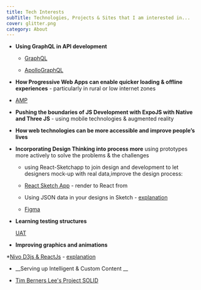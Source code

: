```yaml
---
title: Tech Interests
subTitle: Technologies, Projects & Sites that I am interested in...
cover: glitter.png
category: About
---
```


* __Using GraphQL in API development__


  * [GraphQL](https://graphql.org/)

  * [ApolloGraphQL](https://www.apollographql.com/)


* __How Progressive Web Apps can enable quicker loading & offline experiences__ - particularly in rural or low internet zones 

 * [AMP](https://www.ampproject.org/)

* __Pushing the boundaries of JS Development with ExpoJS with Native and Three JS__ -  using mobile technologies & augmented reality 

* __How web technologies can be more accessible and improve people’s lives__

	
* __Incorporating Design Thinking into process more__ using prototypes more actively to solve the problems & the challenges

	* using React-Sketchapp to join design and development to let designers mock-up with real data,improve the design process:
	 
	* [React Sketch App](https://github.com/airbnb/react-sketchapp) - render to React from 

	* Using JSON data in your designs in Sketch - [explanation](https://medium.com/sketch-app-sources/using-json-data-in-your-designs-in-sketch-a939bd4bd2c3)

	* [Figma](https://www.figma.com/)


* __Learning testing structures__

	[UAT](https://usersnap.com/blog/types-user-acceptance-tests-frameworks/)


* __Improving graphics and animations__

 *[Nivo D3js & ReactJs](http://nivo.rocks/) - [explanation](https://medium.com/@gmonne/create-a-brush-component-using-nivo-dataviz-library-68074f3721ba)


* __Serving up Intelligent & Custom Content __


 * [Tim Berners Lee's Project SOLID](https://solid.inrupt.com/how-it-works )






